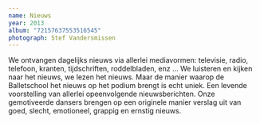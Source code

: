 ```yaml
---
name: Nieuws
year: 2013
album: "72157637553516545"
photograph: Stef Vandersmissen
---
```

We ontvangen dagelijks nieuws via allerlei mediavormen: televisie, radio, telefoon, kranten, tijdschriften, roddelbladen, enz … We luisteren en kijken naar het nieuws, we lezen het nieuws. Maar de manier waarop de Balletschool het nieuws op het podium brengt is echt uniek. Een levende voorstelling van allerlei opeenvolgende nieuwsberichten. Onze gemotiveerde dansers brengen op een originele manier verslag uit van
goed, slecht, emotioneel, grappig en ernstig nieuws.
